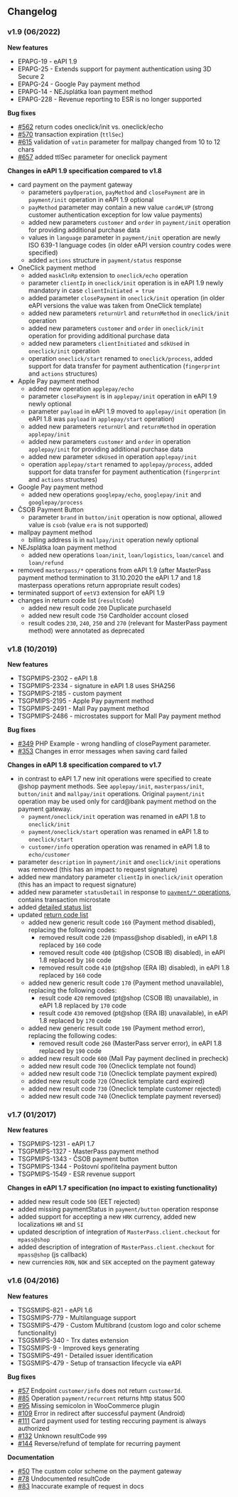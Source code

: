 Changelog
---

### v1.9 (06/2022)

**New features**

* EPAPG-19 - eAPI 1.9
* EPAPG-25 - Extends support for payment authentication using 3D Secure 2
* EPAPG-24 - Google Pay payment method
* EPAPG-14 - NEJsplátka loan payment method
* EPAPG-228 - Revenue reporting to ESR is no longer supported

**Bug fixes**

* [#562](https://github.com/csob/paymentgateway/issues/562) return codes oneclick/init vs. oneclick/echo
* [#570](https://github.com/csob/paymentgateway/issues/570) transaction expiration (`ttlSec`)
* [#615](https://github.com/csob/paymentgateway/issues/615) validation of `vatin` parameter for mallpay changed from 10 to 12 chars
* [#657](https://github.com/csob/paymentgateway/issues/657) added ttlSec parameter for oneclick payment

**Changes in eAPI 1.9 specification compared to v1.8**

* card payment on the payment gateway
  * parameters `payOperation`, `payMethod` and `closePayment` are in `payment/init` operation in eAPI 1.9 optional
  * `payMethod` parameter may contain a new value `card#LVP` (strong customer authentication exception for low value payments)
  * added new parameters `customer` and `order` in `payment/init` operation for providing additional purchase data
  * values in `language` parameter in `payment/init` operation are newly ISO 639-1 language codes  (in older eAPI version country codes were specified)
  * added `actions` structure in `payment/status` response
* OneClick payment method
  * added `maskClnRp` extension to `oneclick/echo` operation
  * parameter `clientIp` in `oneclick/init` operation is in eAPI 1.9 newly mandatory in case `clientInitiated = true`
  * added parameter `closePayment` in `oneclick/init` operation (in older eAPI versions the value was taken from OneClick template)
  * added new parameters `returnUrl` and `returnMethod` in `oneclick/init` operation
  * added new parameters `customer` and `order` in `oneclick/init` operation for providing additional purchase data
  * added new parameters `clientInitiated` and `sdkUsed` in `oneclick/init` operation
  * operation `oneclick/start` renamed to `oneclick/process`, added support for data transfer for payment authentication (`fingerprint` and `actions` structures)
* Apple Pay payment method
  * added new operation `applepay/echo`
  * parameter `closePayment` is in `applepay/init` operation in eAPI 1.9 newly optional
  * parameter `payload` in eAPI 1.9 moved to `applepay/init` operation (in eAPI 1.8 was `payload` in `applepay/start` operation)
  * added new parameters `returnUrl` and `returnMethod` in operation `applepay/init`
  * added new parameters `customer` and `order` in operation `applepay/init` for providing additional purchase data
  * added new parameter `sdkUsed` in operation `applepay/init`
  * operation `applepay/start` renamed to `applepay/process`, added support for data transfer for payment authentication (`fingerprint` and `actions` structures)
* Google Pay payment method
  * added new operations `googlepay/echo`, `googlepay/init` and `googlepay/process`
* ČSOB Payment Button
  * parameter `brand` in `button/init` operation is now optional, allowed value is `csob` (value `era` is not supported)
* mallpay payment method
  * billing address is in `mallpay/init` operation newly optional
* NEJsplátka loan payment method
  * added new operations `loan/init`, `loan/logistics`, `loan/cancel` and `loan/refund`
* removed `masterpass/*` operations from eAPI 1.9 (after MasterPass payment method termination to 31.10.2020 the eAPI 1.7 and 1.8 masterpass operations return appropriate result codes)
* terminated support of `eetV3` extension for eAPI 1.9
* changes in return code list (`resultCode`)
  * added new result code `200` Duplicate purchaseId
  * added new result code `750` Cardholder account closed
  * result codes `230`, `240`, `250` and `270` (relevant for MasterPass payment method) were annotated as deprecated


### v1.8 (10/2019)

**New features**

* TSGPMIPS-2302 - eAPI 1.8
* TSGPMIPS-2334 - signature in eAPI 1.8 uses SHA256
* TSGPMIPS-2185 - custom payment
* TSGPMIPS-2195 - Apple Pay payment method
* TSGPMIPS-2491 - Mall Pay payment method
* TSGPMIPS-2486 - microstates support for Mall Pay payment method

**Bug fixes**

* [#349](https://github.com/csob/paymentgateway/issues/349) PHP Example - wrong handling of closePayment parameter.
* [#353](https://github.com/csob/paymentgateway/issues/353) Changes in error messages when saving card failed

**Changes in eAPI 1.8 specification compared to v1.7**

* in contrast to eAPI 1.7 new init operations were specified to create @shop payment methods. See `applepay/init`, `masterpass/init`, `button/init` and `mallpay/init` operations. Original `payment/init` operation may be used only for card@bank payment method on the payment gateway. 
  * `payment/oneclick/init` operation was renamed in eAPI 1.8 to `oneclick/init`
  * `payment/oneclick/start` operation was renamed in eAPI 1.8 to `oneclick/start`
  * `customer/info` operation operation was renamed in eAPI 1.8 to `echo/customer`
* parameter `description` in `payment/init` and `oneclick/init` operations was removed (this has an impact to request signature)
* added new mandatory parameter `clientIp` in `oneclick/init` operation (this has an impact to request signature)
* added new parameter `statusDetail` in response to [`payment/*` operations](https://github.com/csob/paymentgateway/wiki/Basic-methods#payment-status-operation), contains transaction microstate
* added [detailed status list](https://github.com/csob/paymentgateway/wiki/Payment-lifecycle#status-detail)
* updated [return code list](https://github.com/csob/paymentgateway/wiki/API-Integration#return-code-list-)
  * added new generic result code `160` (Payment method disabled), replacing the following codes:
      * removed result code `220` (mpass@shop disabled), in eAPI 1.8 replaced by `160` code
      * removed result code `400` (pt@shop (CSOB IB) disabled), in eAPI 1.8 replaced by `160` code
      * removed result code `410` (pt@shop (ERA IB) disabled), in eAPI 1.8 replaced by `160` code
  * added new generic result code `170` (Payment method unavailable), replacing the following codes:
      * result code `420` removed (pt@shop (CSOB IB) unavailable), in eAPI 1.8 replaced by `170` code
      * result code `430` removed (pt@shop (ERA IB) unavailable), in eAPI 1.8 replaced by `170` code
  * added new generic result code `190` (Payment method error), replacing the following codes:
      * removed result code `260` (MasterPass server error), in eAPI 1.8 replaced by `190` code
  * added new result code `600` (Mall Pay payment declined in precheck)
  * added new result code `700` (Oneclick template not found)
  * added new result code `710` (Oneclick template payment expired)
  * added new result code `720` (Oneclick template card expired)
  * added new result code `730` (Oneclick template customer rejected)
  * added new result code `740` (Oneclick template payment reversed)


### v1.7 (01/2017)

**New features**

* TSGPMIPS-1231 - eAPI 1.7
* TSGPMIPS-1327 - MasterPass payment method
* TSGPMIPS-1343 - ČSOB payment button
* TSGPMIPS-1344 - Poštovní spořitelna payment button 
* TSGPMIPS-1549 - ESR revenue support

**Changes in eAPI 1.7 specification (no impact to existing functionality)** 

* added new result code `500` (EET rejected)
* added missing paymentStatus in `payment/button` operation response
* added support for accepting a new `HRK` currency, added new localizations `HR` and `SI`
* updated description of integration of `MasterPass.client.checkout` for `mpass@shop`
* added description of integration of `MasterPass.client.checkout` for  `mpass@shop` (js callback)
* new currencies `RON`, `NOK` and `SEK` accepted on the payment gateway


### v1.6 (04/2016)

**New features**

* TSGSMIPS-821 - eAPI 1.6
* TSGSMIPS-779 - Multilanguage support
* TSGSMIPS-479 - Custom Multibrand (custom logo and color scheme functionality)
* TSGSMIPS-340 - Trx dates extension
* TSGSMIPS-9 - Improved keys generating
* TSGSMIPS-491 - Detailed issuer identification
* TSGSMIPS-479 - Setup of transaction lifecycle via eAPI

**Bug fixes**

* [#57](https://github.com/csob/paymentgateway/issues/57) Endpoint `customer/info` does not return `customerId`.
* [#85](https://github.com/csob/paymentgateway/issues/85) Operation `payment/recurrent` returns http status 500
* [#95](https://github.com/csob/paymentgateway/issues/95) Missing semicolon in WooCommerce plugin
* [#109](https://github.com/csob/paymentgateway/issues/109) Error in redirect after successful payment (Android)
* [#111](https://github.com/csob/paymentgateway/issues/111) Card payment used for testing reccuring payment is always authorized
* [#132](https://github.com/csob/paymentgateway/issues/132) Unknown resultCode `999`
* [#144](https://github.com/csob/paymentgateway/issues/144) Reverse/refund of template for recurring payment 

**Documentation**

* [#50](https://github.com/csob/paymentgateway/issues/50) The custom color scheme on the payment gateway
* [#78](https://github.com/csob/paymentgateway/issues/78) Undocumented resultCode
* [#83](https://github.com/csob/paymentgateway/issues/83) Inaccurate example of request in docs